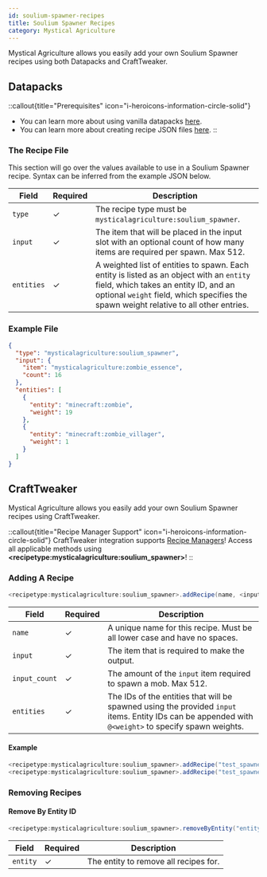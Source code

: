 ```yaml
---
id: soulium-spawner-recipes
title: Soulium Spawner Recipes
category: Mystical Agriculture
---
```


Mystical Agriculture allows you easily add your own Soulium Spawner recipes using both Datapacks and CraftTweaker.

## Datapacks

::callout{title="Prerequisites" icon="i-heroicons-information-circle-solid"}
- You can learn more about using vanilla datapacks <a href="https://minecraft.gamepedia.com/Data_pack" target="_blank">here</a>.
- You can learn more about creating recipe JSON files <a href="https://minecraft.gamepedia.com/Recipe" target="_blank">here</a>.
::

### The Recipe File

This section will go over the values available to use in a Soulium Spawner recipe. Syntax can be inferred from the example JSON below.

| Field      | Required | Description                                                                                                                                                                                                                |
|------------|----------|----------------------------------------------------------------------------------------------------------------------------------------------------------------------------------------------------------------------------|
| `type`     | ✓        | The recipe type must be `mysticalagriculture:soulium_spawner`.                                                                                                                                                             |
| `input`    | ✓        | The item that will be placed in the input slot with an optional count of how many items are required per spawn. Max 512.                                                                                                   |
| `entities` | ✓        | A weighted list of entities to spawn. Each entity is listed as an object with an `entity` field, which takes an entity ID, and an optional `weight` field, which specifies the spawn weight relative to all other entries. |

### Example File

```json
{
  "type": "mysticalagriculture:soulium_spawner",
  "input": {
    "item": "mysticalagriculture:zombie_essence",
    "count": 16
  },
  "entities": [
    {
      "entity": "minecraft:zombie",
      "weight": 19
    },
    {
      "entity": "minecraft:zombie_villager",
      "weight": 1
    }
  ]
}
```

## CraftTweaker

Mystical Agriculture allows you easily add your own Soulium Spawner recipes using CraftTweaker.

::callout{title="Recipe Manager Support" icon="i-heroicons-information-circle-solid"}
CraftTweaker integration supports <a href="https://docs.blamejared.com/1.21.1/en/tutorial/Recipes/RecipeManagers" target="_blank">Recipe Managers</a>! Access all applicable methods using **\<recipetype:mysticalagriculture:soulium_spawner\>**!
::

### Adding A Recipe

```java
<recipetype:mysticalagriculture:soulium_spawner>.addRecipe(name, <input>, input_count, [entities]);
```

| Field         | Required | Description                                                                                                                                          |
|---------------|----------|------------------------------------------------------------------------------------------------------------------------------------------------------|
| `name`        | ✓        | A unique name for this recipe. Must be all lower case and have no spaces.                                                                            |
| `input`       | ✓        | The item that is required to make the output.                                                                                                        |
| `input_count` | ✓        | The amount of the `input` item required to spawn a mob. Max 512.                                                                                     |
| `entities`    | ✓        | The IDs of the entities that will be spawned using the provided `input` items. Entity IDs can be appended with `@<weight>` to specify spawn weights. |

#### Example

```java
<recipetype:mysticalagriculture:soulium_spawner>.addRecipe("test_spawner", <item:minecraft:apple>, 20, ["minecraft:zombie"]);
<recipetype:mysticalagriculture:soulium_spawner>.addRecipe("test_spawner_weights", <item:minecraft:carrot>, 16, ["minecraft:skeleton@5", "minecraft:wither_skeleton@1"]);
```

### Removing Recipes
#### Remove By Entity ID

```java
<recipetype:mysticalagriculture:soulium_spawner>.removeByEntity("entity");
```

| Field    | Required | Description                           |
|----------|----------|---------------------------------------|
| `entity` | ✓        | The entity to remove all recipes for. |
